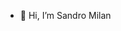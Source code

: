 - 👋 Hi, I’m Sandro Milan

<!---
SandroMilan-Pix/SandroMilan-Pix is a ✨ special ✨ repository because its `README.md` (this file) appears on your GitHub profile.
You can click the Preview link to take a look at your changes.
--->
